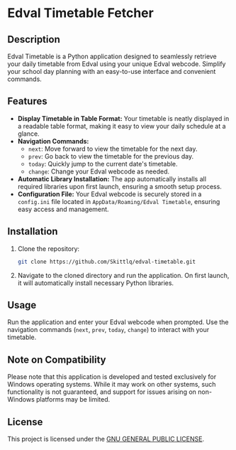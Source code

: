 # Edval Timetable Fetcher

## Description
Edval Timetable is a Python application designed to seamlessly retrieve your daily timetable from Edval using your unique Edval webcode. Simplify your school day planning with an easy-to-use interface and convenient commands.

## Features
- **Display Timetable in Table Format:** Your timetable is neatly displayed in a readable table format, making it easy to view your daily schedule at a glance.
- **Navigation Commands:**
  - `next`: Move forward to view the timetable for the next day.
  - `prev`: Go back to view the timetable for the previous day.
  - `today`: Quickly jump to the current date's timetable.
  - `change`: Change your Edval webcode as needed.
- **Automatic Library Installation:** The app automatically installs all required libraries upon first launch, ensuring a smooth setup process.
- **Configuration File:** Your Edval webcode is securely stored in a `config.ini` file located in `AppData/Roaming/Edval Timetable`, ensuring easy access and management.

## Installation
1. Clone the repository:
   ```bash
   git clone https://github.com/Skittlq/edval-timetable.git
   ```
2. Navigate to the cloned directory and run the application. On first launch, it will automatically install necessary Python libraries.

## Usage
Run the application and enter your Edval webcode when prompted. Use the navigation commands (`next`, `prev`, `today`, `change`) to interact with your timetable.

## Note on Compatibility
Please note that this application is developed and tested exclusively for Windows operating systems. While it may work on other systems, such functionality is not guaranteed, and support for issues arising on non-Windows platforms may be limited.

## License
This project is licensed under the [GNU GENERAL PUBLIC LICENSE](LICENSE).
